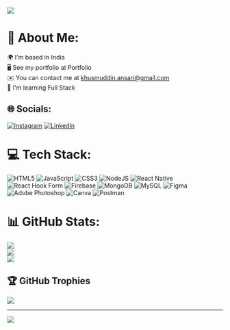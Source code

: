 ![](https%3A%2F%2Fstock.adobe.com%2Fsearch%3Fk%3Dfrontend%2Bdeveloper&psig=AOvVaw09LppoFlUu8BqBZfH1idQm&ust=1715079174858000&source=images&cd=vfe&opi=89978449&ved=0CBIQjRxqFwoTCIDf35Hu-IUDFQAAAAAdAAAAABAE)



# 💫 About Me:
🌍  I'm based in India<br>🖥️  See my portfolio at Portfolio<br>✉️  You can contact me at khusmuddin.ansari@gmail.com<br>🧠  I'm learning Full Stack


## 🌐 Socials:
[![Instagram](https://img.shields.io/badge/Instagram-%23E4405F.svg?logo=Instagram&logoColor=white)](https://instagram.com/kdansari02) [![LinkedIn](https://img.shields.io/badge/LinkedIn-%230077B5.svg?logo=linkedin&logoColor=white)](https://linkedin.com/in/https://in.linkedin.com/in/khusmuddin-ansari) 

# 💻 Tech Stack:
![HTML5](https://img.shields.io/badge/html5-%23E34F26.svg?style=for-the-badge&logo=html5&logoColor=white) ![JavaScript](https://img.shields.io/badge/javascript-%23323330.svg?style=for-the-badge&logo=javascript&logoColor=%23F7DF1E) ![CSS3](https://img.shields.io/badge/css3-%231572B6.svg?style=for-the-badge&logo=css3&logoColor=white) ![NodeJS](https://img.shields.io/badge/node.js-6DA55F?style=for-the-badge&logo=node.js&logoColor=white) ![React Native](https://img.shields.io/badge/react_native-%2320232a.svg?style=for-the-badge&logo=react&logoColor=%2361DAFB) ![React Hook Form](https://img.shields.io/badge/React%20Hook%20Form-%23EC5990.svg?style=for-the-badge&logo=reacthookform&logoColor=white) ![Firebase](https://img.shields.io/badge/Firebase-039BE5?style=for-the-badge&logo=Firebase&logoColor=white) ![MongoDB](https://img.shields.io/badge/MongoDB-%234ea94b.svg?style=for-the-badge&logo=mongodb&logoColor=white) ![MySQL](https://img.shields.io/badge/mysql-%2300000f.svg?style=for-the-badge&logo=mysql&logoColor=white) ![Figma](https://img.shields.io/badge/figma-%23F24E1E.svg?style=for-the-badge&logo=figma&logoColor=white) ![Adobe Photoshop](https://img.shields.io/badge/adobe%20photoshop-%2331A8FF.svg?style=for-the-badge&logo=adobe%20photoshop&logoColor=white) ![Canva](https://img.shields.io/badge/Canva-%2300C4CC.svg?style=for-the-badge&logo=Canva&logoColor=white) ![Postman](https://img.shields.io/badge/Postman-FF6C37?style=for-the-badge&logo=postman&logoColor=white)
# 📊 GitHub Stats:
![](https://github-readme-stats.vercel.app/api?username=kdansari02&theme=dark&hide_border=false&include_all_commits=true&count_private=true)<br/>
![](https://github-readme-streak-stats.herokuapp.com/?user=kdansari02&theme=dark&hide_border=false)<br/>
![](https://github-readme-stats.vercel.app/api/top-langs/?username=kdansari02&theme=dark&hide_border=false&include_all_commits=true&count_private=true&layout=compact)

## 🏆 GitHub Trophies
![](https://github-profile-trophy.vercel.app/?username=kdansari02&theme=radical&no-frame=false&no-bg=false&margin-w=4)

---
[![](https://visitcount.itsvg.in/api?id=kdansari02&icon=0&color=0)](https://visitcount.itsvg.in)

